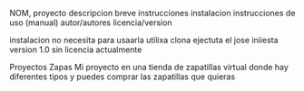 NOM, proyecto
descripcion breve
instrucciones instalacion
instrucciones de uso (manual)
autor/autores
licencia/version


instalacion no necesita para usaarla utilixa clona 
ejectuta el 
jose iniiesta 
version 1.0 sin licencia actualmente



Proyectos Zapas
Mi proyecto en una tienda de zapatillas virtual donde hay diferentes tipos y puedes comprar las zapatillas que quieras
